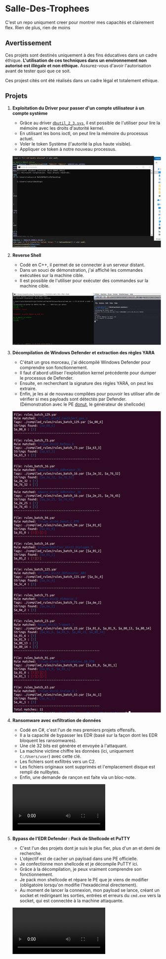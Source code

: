 # Salle-Des-Trophees
C'est un repo uniqument creer pour montrer mes capacités et clairement flex. Rien de plus, rien de moins

## Avertissement

Ces projets sont destinés uniquement à des fins éducatives dans un cadre éthique. **L'utilisation de ces techniques dans un environnement non autorisé est illégale et non éthique.** Assurez-vous d'avoir l'autorisation avant de tester quoi que ce soit.

Ces projest cités ont été réalisés dans un cadre légal et totalement ethique.

## Projets


1. **Exploitation du Driver pour passer d'un compte utilisateur à un compte système**  
   - Grâce au driver [`dbutil_2_3.sys`](https://www.dell.com/support/kbdoc/fr-fr/000186019/mise-a-jour-de-s%C3%A9curit%C3%A9-de-la-plate-forme-client-dell-suite-a-une-faille-de-s%C3%A9curit%C3%A9-de-controle-dacc%C3%A8s-insuffisant-dans-le-pilote-dell), il est possible de l'utiliser pour lire la mémoire avec les droits d'autorité kernel.  
   - En utilisant les bons ioctl, on peut lire la mémoire du processus actuel.  
   - Voler le token Système (l'autorité la plus haute visible).  
   - Appliquer ce token à notre nouveau processus.

   ![alt text](img/driver2kernel.gif)

2. **Reverse Shell**  
   - Codé en C++, il permet de se connecter à un serveur distant.  
   - Dans un souci de démonstration, j'ai affiché les commandes exécutées sur la machine cible.  
   - Il est possible de l'utiliser pour exécuter des commandes sur la machine cible.

   ![alt text](img/reverse.png)

3. **Décompilation de Windows Defender et extraction des règles YARA**  
   - C'était un gros morceau, j'ai décompilé Windows Defender pour comprendre son fonctionnement.  
   - Il faut d'abord utiliser l'exploitation kernel précédente pour dumper le processus de Defender.  
   - Ensuite, en recherchant la signature des règles YARA, on peut les extraire.  
   - Enfin, je les ai de nouveau compilées pour pouvoir les utiliser afin de vérifier si mes payloads sont détectés par Defender.  
   (Démonstration avec le PE [donut](https://github.com/TheWover/donut), le générateur de shellcode)

   ![alt text](img/yara.png)

4. **Ransomware avec exfiltration de données**  
   - Codé en C#, c'est l'un de mes premiers projets offensifs.  
   - Il a la capacité de bypasser les EDR (basé sur la façon dont les EDR bloquent les ransomwares).  
   - Une clé 32 bits est générée et envoyée à l'attaquant.  
   - La machine victime chiffre les données (ici, uniquement `C:/Users/user`) avec cette clé.  
   - Les fichiers sont exfiltrés vers un C2.  
   - Les fichiers originaux sont supprimés et l'emplacement disque est rempli de nullbytes.  
   - Enfin, une demande de rançon est faite via un bloc-note.

   ![alt text](img/ransomware.mp4)

5. **Bypass de l'EDR Defender : Pack de Shellcode et PuTTY**  
   - C'est l'un des projets dont je suis le plus fier, plus d'un an et demi de recherche.  
   - L'objectif est de cacher un payload dans une PE officielle.  
   - Je confectionne mon shellcode et je décompile PuTTY ici.  
   - Grâce à la décompilation, je peux vraiment comprendre son fonctionnement.  
   - Je pack mon shellcode et répare le PE que je viens de modifier (obligatoire lorsqu'on modifie l'hexadécimal directement).  
   - Au moment de lancer la connexion, mon payload se lance, créant un socket et redirigeant les sorties, entrées et erreurs du `cmd.exe` vers la socket, qui est connectée à la machine attaquante.

   ![alt text](img/shellcode.mp4)


